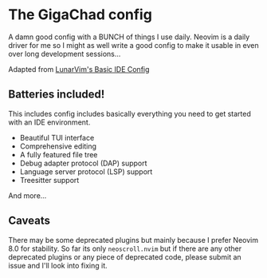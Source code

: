 # The GigaChad config

A damn good config with a BUNCH of things I use daily. Neovim is a daily driver for me so I might as well write a good config to make it usable in even over long development sessions...

Adapted from [LunarVim's Basic IDE Config](https://github.com/LunarVim/nvim-basic-ide)

## Batteries included!

This includes config includes basically everything you need to get started with an IDE environment.

- Beautiful TUI interface
- Comprehensive editing
- A fully featured file tree
- Debug adapter protocol (DAP) support
- Language server protocol (LSP) support
- Treesitter support

And more...

## Caveats

There may be some deprecated plugins but mainly because I prefer Neovim 8.0 for stability. So far its only `neoscroll.nvim` but if there are any other deprecated plugins or any piece of deprecated code, please submit an issue and I'll look into fixing it.

